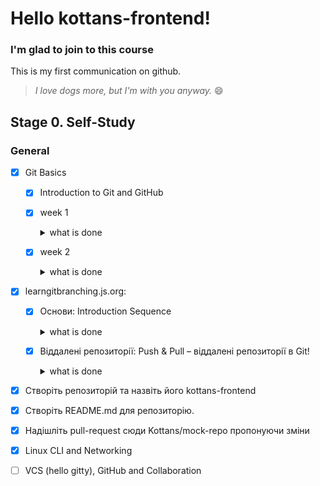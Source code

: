 # Hello kottans-frontend!

### I'm glad to join to this course

This is my first communication on github.

> *I love dogs more, but I'm with you anyway.* :smile:

## Stage 0. Self-Study

### General

- [x] Git Basics

  - [x] Introduction to Git and GitHub
   - [x] week 1
      <details> <summary> what is done </summary>
      
     ![screenshot](Images/week_1.PNG)
     
      </details>
   - [x] week 2
      <details> 
      <summary> what is done </summary>
      
      ![screenshot](Images/week_2.PNG)
      </details>   
      
 - [x] learngitbranching.js.org:
    - [x] Основи: Introduction Sequence
       <details> <summary> what is done </summary>
       
         ![screenshot](Images/Основы Git.PNG)
       </details>
    - [x] Віддалені репозиторії: Push & Pull – віддалені репозиторії в Git!
       <details> <summary> what is done </summary>
       
         ![screenshot](*.PNG)
       </details>
       
  - [x]  Створіть репозиторій та назвіть його kottans-frontend
  - [x]  Створіть README.md для репозиторію.
  - [x]  Надішліть pull-request сюди Kottans/mock-repo пропонуючи зміни
      
- [x] Linux CLI and Networking
- [ ] VCS (hello gitty), GitHub and Collaboration

